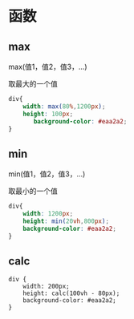 # 函数

## max

max(值1，值2，值3，...)

取最大的一个值

```css
div{
    width: max(80%,1200px);
    height: 100px;
       background-color: #eaa2a2;
}
```



## min

min(值1，值2，值3，...)

取最小的一个值

```css
div{
    width: 1200px;
    height: min(20vh,800px);
    background-color: #eaa2a2;
}
```



## calc

```
div {
    width: 200px;
    height: calc(100vh - 80px);
    background-color: #eaa2a2;
}
```

